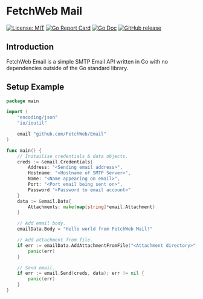 # FetchWeb Mail

[![License: MIT](https://img.shields.io/badge/License-MIT-yellow.svg)](https://opensource.org/licenses/MIT)
[![Go Report Card](https://goreportcard.com/badge/github.com/FetchWeb/Email)](https://goreportcard.com/report/github.com/FetchWeb/Email)
[![Go Doc](https://img.shields.io/badge/godoc-reference-blue.svg?style=flat-square)](https://godoc.org/github.com/FetchWeb/Email)
[![GitHub release](https://img.shields.io/github/release/FetchWeb/Email.svg)](https://github.com/FetchWeb/Email/releases )

## Introduction
FetchWeb Email is a simple SMTP Email API written in Go with no dependencies outside of the Go standard library.

## Setup Example
```go
package main

import (
	"encoding/json"
	"io/ioutil"

	email "github.com/FetchWeb/Email"
)

func main() {
	// Initailise credentials & data objects.
	creds := &email.Credentials{
		Address: "<Sending email address>",
		Hostname: "<Hostname of SMTP Server>",
		Name: "<Name appearing on email>",
		Port: "<Port email being sent on>",
		Password "<Password to email account>"
	}
	data := &email.Data{
		Attachments: make(map[string]*email.Attachment)
	}

	// Add email body.
	emailData.Body = "Hello world from FetchWeb Mail!"

	// Add attachment from file.
	if err := emailData.AddAttachmentFromFile("<Attachment directory>", false); err != nil {
		panic(err)
	}

	// Send email.
	if err := email.Send(creds, data); err != nil {
		panic(err)
	}
}
```